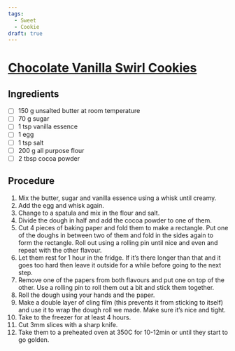```yaml
---
tags: 
  - Sweet 
  - Cookie 
draft: true
---
```


# [Chocolate Vanilla Swirl Cookies](https://cravingsjournal.com/vanilla-chocolate-cookies/)

## Ingredients

- [ ] 150 g unsalted butter at room temperature
- [ ] 70 g sugar
- [ ] 1 tsp vanilla essence
- [ ] 1 egg
- [ ] 1 tsp salt
- [ ] 200 g all purpose flour
- [ ] 2 tbsp cocoa powder

## Procedure

1. Mix the butter, sugar and vanilla essence using a whisk until creamy.
2. Add the egg and whisk again.
3. Change to a spatula and mix in the flour and salt.
4. Divide the dough in half and add the cocoa powder to one of them.
5. Cut 4 pieces of baking paper and fold them to make a rectangle. Put one of the doughs in between two of them and fold in the sides again to form the rectangle. Roll out using a rolling pin until nice and even and repeat with the other flavour.
6. Let them rest for 1 hour in the fridge. If it’s there longer than that and it goes too hard then leave it outside for a while before going to the next step.
7. Remove one of the papers from both flavours and put one on top of the other. Use a rolling pin to roll them out a bit and stick them together.
8. Roll the dough using your hands and the paper.
9. Make a double layer of cling film (this prevents it from sticking to itself) and use it to wrap the dough roll we made. Make sure it’s nice and tight.
10. Take to the freezer for at least 4 hours.
11. Cut 3mm slices with a sharp knife.
12. Take them to a preheated oven at 350C for 10-12min or until they start to go golden.